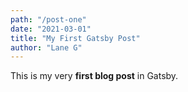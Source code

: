 ```yaml
---
path: "/post-one"
date: "2021-03-01"
title: "My First Gatsby Post"
author: "Lane G"
---
```


This is my very **first blog post** in Gatsby.